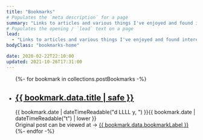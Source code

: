 ```yaml
---
title: "Bookmarks"
# Populates the `meta description` for a page
summary: "Links to articles and various things I've enjoyed and found interesting. Technical and non-technical. Quite a few of them offer perspectives / advice I appreciate."
# Populates the opening / `lead` text on a page
lead:
  - "Links to articles and various things I've enjoyed and found interesting. Technical and non-technical. Quite a few of them offer perspectives / advice I appreciate."
bodyClass: "bookmarks-home"

date: 2020-02-22T22:10:00
updated: 2021-10-26T17:31:00
---
```


<ul role="list" class="bookmarks__list | no-list | flow">
{%- for bookmark in collections.postBookmarks -%}
  <li class="bookmarks__list-item">
    <article class="bookmarks__summary | flow">
      <h2><a href="{{ bookmark.url }}">{{ bookmark.data.title | safe }}</a></h2>
      <time datetime="{{ bookmark.date | dateTime }}">{{ bookmark.date | dateTimeReadable("d LLLL y, ") }}{{ bookmark.date | dateTimeReadable("t") | lower }}</time>
      <div><span class="visually-hidden">Original post can be viewed at</span> &rarr; <a href="{{ bookmark.data.bookmarkExternal }}" rel="external" title="Link to the original post.">{{ bookmark.data.bookmarkLabel }}</a></div>
    </article>
  </li>
{%- endfor -%}
</ul>
